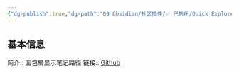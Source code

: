 ```yaml
---
{"dg-publish":true,"dg-path":"09 Obsidian/社区插件/✅ 已启用/Quick Explorer.md","permalink":"/09 Obsidian/社区插件/✅ 已启用/Quick Explorer/","created":"2025-07-31","updated":"2025-07-31"}
---
```



## 基本信息

简介:: 面包屑显示笔记路径
链接:: [Github](https://github.com/pjeby/quick-explorer)